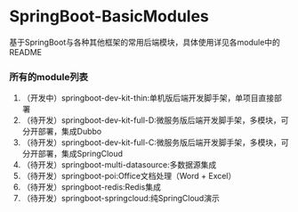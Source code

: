 # SpringBoot-BasicModules
基于SpringBoot与各种其他框架的常用后端模块，具体使用详见各module中的README

### 所有的module列表
1. （开发中）springboot-dev-kit-thin:单机版后端开发脚手架，单项目直接部署
1. （待开发）springboot-dev-kit-full-D:微服务版后端开发脚手架，多模块，可分开部署，集成Dubbo
1. （待开发）springboot-dev-kit-full-C:微服务版后端开发脚手架，多模块，可分开部署，集成SpringCloud
1. （待开发）springboot-multi-datasource:多数据源集成
1. （待开发）springboot-poi:Office文档处理（Word + Excel）
1. （待开发）springboot-redis:Redis集成
1. （待开发）springboot-springcloud:纯SpringCloud演示
